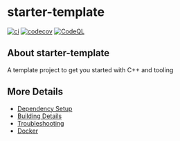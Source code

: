 # starter-template

[![ci](https://github.com/Quetzal-framework/starter-template/actions/workflows/ci.yml/badge.svg)](https://github.com/Quetzal-framework/starter-template/actions/workflows/ci.yml)
[![codecov](https://codecov.io/gh/Quetzal-framework/starter-template/branch/main/graph/badge.svg)](https://codecov.io/gh/Quetzal-framework/starter-template)
[![CodeQL](https://github.com/Quetzal-framework/starter-template/actions/workflows/codeql-analysis.yml/badge.svg)](https://github.com/Quetzal-framework/starter-template/actions/workflows/codeql-analysis.yml)

## About starter-template
A template project to get you started with C++ and tooling


## More Details

 * [Dependency Setup](README_dependencies.md)
 * [Building Details](README_building.md)
 * [Troubleshooting](README_troubleshooting.md)
 * [Docker](README_docker.md)
